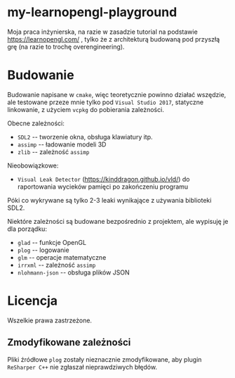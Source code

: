 # my-learnopengl-playground

Moja praca inżynierska, na razie w zasadzie tutorial na podstawie https://learnopengl.com/ ,
tylko że z architekturą budowaną pod przyszłą grę (na razie to trochę overengineering).

# Budowanie

Budowanie napisane w `cmake`, więc teoretycznie powinno działać wszędzie, ale testowane przeze mnie
tylko pod `Visual Studio 2017`, statyczne linkowanie, z użyciem `vcpkg` do pobierania zależności.

Obecne zależności:
* `SDL2` -- tworzenie okna, obsługa klawiatury itp.
* `assimp` -- ładowanie modeli 3D
* `zlib` -- zależność `assimp`

Nieobowiązkowe:
* `Visual Leak Detector` (https://kinddragon.github.io/vld/) do raportowania wycieków pamięci po zakończeniu programu

Póki co wykrywane są tylko 2-3 leaki wynikające z używania biblioteki SDL2.

Niektóre zależności są budowane bezpośrednio z projektem, ale wypisuję je dla porządku:
* `glad` -- funkcje OpenGL
* `plog` -- logowanie
* `glm` -- operacje matematyczne
* `irrxml` -- zależność `assimp`
* `nlohmann-json` -- obsługa plików JSON

# Licencja

Wszelkie prawa zastrzeżone.

## Zmodyfikowane zależności

Pliki źródłowe `plog` zostały nieznacznie zmodyfikowane, aby plugin `ReSharper C++` nie zgłaszał nieprawdziwych błędów.
